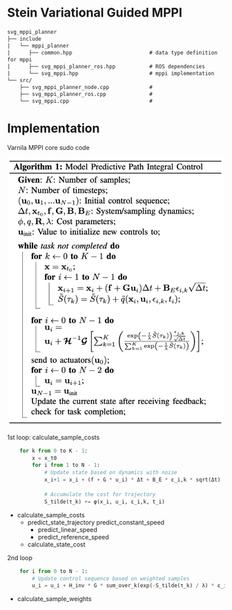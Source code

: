 # Stein Variational Guided MPPI

    svg_mppi_planner
    ├── include
    |   └── mppi_planner
    |      ├── common.hpp                         # data type definition for mppi
    |      ├── svg_mppi_planner_ros.hpp           # ROS dependencies
    |      └── svg_mppi.hpp                       # mppi implementation 
    └── src/
        ├── svg_mppi_planner_node.cpp             #
        ├── svg_mppi_planner_ros.cpp              #
        └── svg_mppi.cpp                          #

# Implementation

Varnila MPPI core sudo code

![](./icons/varnila_mppi_sudo.png)

1st loop: calculate_sample_costs

```py
    for k from 0 to K - 1:
        x = x_t0
        for i from 1 to N - 1:
            # Update state based on dynamics with noise
            x_i+1 = x_i + (f + G * u_i) * Δt + B_E * ε_i,k * sqrt(Δt)
            
            # Accumulate the cost for trajectory
            S_tilde(τ_k) += φ(x_i, u_i, ε_i,k, t_i)

```

- calculate_sample_costs
    - predict_state_trajectory
        predict_constant_speed
        - predict_linear_speed
        - predict_reference_speed
    - calculate_state_cost

2nd loop

```py
    for i from 0 to N - 1:
        # Update control sequence based on weighted samples
        u_i = u_i + H_inv * G * sum_over_k(exp(-S_tilde(τ_k) / λ) * ε_i,k) / sum_over_k(exp(-S_tilde(τ_k) / λ))
```

- calculate_sample_weights
